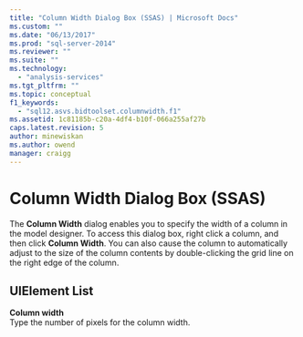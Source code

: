 ```yaml
---
title: "Column Width Dialog Box (SSAS) | Microsoft Docs"
ms.custom: ""
ms.date: "06/13/2017"
ms.prod: "sql-server-2014"
ms.reviewer: ""
ms.suite: ""
ms.technology: 
  - "analysis-services"
ms.tgt_pltfrm: ""
ms.topic: conceptual
f1_keywords: 
  - "sql12.asvs.bidtoolset.columnwidth.f1"
ms.assetid: 1c81185b-c20a-4df4-b10f-066a255af27b
caps.latest.revision: 5
author: minewiskan
ms.author: owend
manager: craigg
---
```

# Column Width Dialog Box (SSAS)
  The **Column Width** dialog enables you to specify the width of a column in the model designer. To access this dialog box, right click a column, and then click **Column Width**. You can also cause the column to automatically adjust to the size of the column contents by double-clicking the grid line on the right edge of the column.  
  
## UIElement List  
 **Column width**  
 Type the number of pixels for the column width.  
  
  
